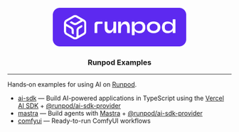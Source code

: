 <p align="center">
  <img src="./public/runpod_sticker.png" alt="Runpod" width="300" />
</p>

<h3 align="center">Runpod Examples</h3>

---

Hands‑on examples for using AI on [Runpod](https://runpod.io).

- [ai-sdk](./ai-sdk) — Build AI-powered applications in TypeScript using the [Vercel AI SDK](https://sdk.vercel.ai) + [@runpod/ai-sdk-provider](https://www.npmjs.com/package/@runpod/ai-sdk-provider)
- [mastra](./mastra) — Build agents with [Mastra](https://mastra.ai) + [@runpod/ai-sdk-provider](https://www.npmjs.com/package/@runpod/ai-sdk-provider)
- [comfyui](./comfyui) — Ready-to-run ComfyUI workflows
